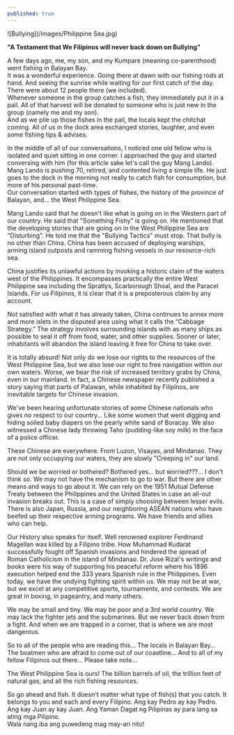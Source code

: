```yaml
---
published: true
---
```

![Bullying](/images/Philippine Sea.jpg)

**"A Testament that We Filipinos will never back down on Bullying"**

A few days ago, me, my son, and my Kumpare (meaning co-parenthood) went fishing in Balayan Bay.   
It was a wonderful experience. Going there at dawn with our fishing rods at hand. And seeing the sunrise while waiting for our first catch of the day.   
There were about 12 people there (we included).   
Whenever someone in the group catches a fish, they immediately put it in a pail. 
All of that harvest will be donated to someone who is just new in the group (namely me and my son).   
And as we pile up those fishes in the pail, the locals kept the chitchat coming. All of us in the dock area exchanged stories, laughter, and even some fishing tips & advises.

In the middle of all of our conversations, I noticed one old fellow who is isolated and quiet sitting in one corner. 
I approached the guy and started conversing with him (for this article sake let's call the guy Mang Lando). 
Mang Lando is pushing 70, retired, and contented living a simple life. 
He just goes to the dock in the morning not really to catch fish for consumption, but more of his personal past-time.  
Our conversation started with types of fishes, the history of the province of Balayan, and... 
the West Philippine Sea.

Mang Lando said that he doesn't like what is going on in the Western part of our country. He said that "Something Fishy" is going on.
He mentioned that the developing stories that are going on in the West Philippine Sea are "Disturbing". 
He told me that the "Bullying Tactics" must stop.
That bully is no other than China. 
China has been accused of deploying warships, arming island outposts and ramming fishing vessels in our resource-rich sea.

China justifies its unlawful actions by invoking a historic claim of the waters west of the Philippines. It encompasses practically the entire West Philippine sea including the Spratlys, Scarborough Shoal, and the Paracel Islands.
For us Filipinos, it is clear that it is a preposterous claim by any account.

Not satisfied with what it has already taken, China continues to annex more and more islets in the disputed area using what it calls the “Cabbage Strategy.” 
The strategy involves surrounding islands with as many ships as possible to seal it off from food, water, and other supplies. Sooner or later, inhabitants will abandon the island leaving it free for China to take over.

It is totally absurd! 
Not only do we lose our rights to the resources of the West Philippine Sea, but we also lose our right to free navigation within our own waters. 
Worse, we bear the risk of increased territory grabs by China, even in our mainland. 
In fact, a Chinese newspaper recently published a story saying that parts of Palawan, while inhabited by Filipinos, are inevitable targets for Chinese invasion.

We've been hearing unfortunate stories of some Chinese nationals who gives no respect to our country... 
Like some women that went digging and hiding soiled baby diapers on the pearly white sand of Boracay. 
We also witnessed a Chinese lady throwing Taho (pudding-like soy milk) in the face of a police officer. 

These Chinese are everywhere. From Luzon, Visayas, and Mindanao. They are not only occupying our waters, they are slowly "Creeping in" our land.

Should we be worried or bothered? 
Bothered yes... 
but worried???... I don't think so. 
We may not have the mechanism to go to war. But there are other means and ways to go about it. 
We can rely on the 1951 Mutual Defense Treaty between the Philippines and the United States in case an all-out invasion breaks out.  This is a case of simply choosing between lesser evils. 
There is also Japan, Russia, and our neighboring ASEAN nations who have beefed up their respective arming programs. We have friends and allies who can help.

Our History also speaks for itself. 
Well renowned explorer Ferdinand Magellan was killed by a Filipino tribe.
How Muhammad Kudarat successfully fought off Spanish invasions and hindered the spread of Roman Catholicism in the island of Mindanao.
Dr. Jose Rizal's writings and books were his way of supporting his peaceful reform where his 1896 execution helped end the 333 years Spanish rule in the Philippines.
Even today, we have the undying fighting spirit within us. 
We may not be at war, but we excel at any competitive sports, tournaments, and contests. 
We are great in boxing, in pageantry, and many others. 

We may be small and tiny. We may be poor and a 3rd world country. We may lack the fighter jets and the submarines. 
But we never back down from a fight. 
And when we are trapped in a corner, that is where we are most dangerous.

So to all of the people who are reading this...
The locals in Balayan Bay...
The boatmen who are afraid to come out of our coastline... 
And to all of my fellow Filipinos out there... 
Please take note... 

The West Philippine Sea is ours! 
The billion barrels of oil, the trillion feet of natural gas, and all the rich fishing resources. 

So go ahead and fish. It doesn't matter what type of fish(s) that you catch. It belongs to you and each and every Filipino.
Ang kay Pedro ay kay Pedro. Ang kay Juan ay kay Juan. 
Ang Yaman Dagat ng Pilipinas ay para lang sa ating mga Pilipino.  
Wala nang iba ang puwedeng mag may-ari nito!  

